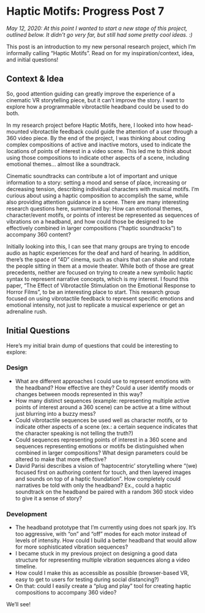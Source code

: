 # Haptic Motifs: Progress Post 7

*May 12, 2020: At this point I wanted to start a new stage of this project, outlined below. It didn't go very far, but still had some pretty cool ideas. :)*

This post is an introduction to my new personal research project, which I’m informally calling “Haptic Motifs”. Read on for my inspiration/context, idea, and initial questions!

## Context & Idea
So, good attention guiding can greatly improve the experience of a cinematic VR storytelling piece, but it can’t improve the story. I want to explore how a programmable vibrotactile headband could be used to do both.

In my research project before Haptic Motifs, here, I looked into how head-mounted vibrotactile feedback could guide the attention of a user through a 360 video piece. By the end of the project, I was thinking about coding complex compositions of active and inactive motors, used to indicate the locations of points of interest in a video scene. This led me to think about using those compositions to indicate other aspects of a scene, including emotional themes… almost like a soundtrack.

Cinematic soundtracks can contribute a lot of important and unique information to a story: setting a mood and sense of place, increasing or decreasing tension, describing individual characters with musical motifs. I’m curious about using a haptic composition to accomplish the same, while also providing attention guidance in a scene. There are many interesting research questions here, summarized by: How can emotional themes, character/event motifs, or points of interest be represented as sequences of vibrations on a headband, and how could those be designed to be effectively combined in larger compositions (“haptic soundtracks”) to accompany 360 content?

Initially looking into this, I can see that many groups are trying to encode audio as haptic experiences for the deaf and hard of hearing. In addition, there’s the space of “4D” cinema, such as chairs that can shake and rotate the people sitting in them at a movie theater. While both of those are great precedents, neither are focused on trying to create a new symbolic haptic syntax to represent narrative concepts, which is my interest. I found this paper, “The Effect of Vibrotactile Stimulation on the Emotional Response to Horror Films”, to be an interesting place to start. This research group focused on using vibrotactile feedback to represent specific emotions and emotional intensity, not just to replicate a musical experience or get an adrenaline rush.

## Initial Questions
Here’s my initial brain dump of questions that could be interesting to explore:

### Design
* What are different approaches I could use to represent emotions with the headband? How effective are they? Could a user identify moods or changes between moods represented in this way?
* How many distinct sequences (example: representing multiple active points of interest around a 360 scene) can be active at a time without just blurring into a buzzy mess?
* Could vibrotactile sequences be used well as character motifs, or to indicate other aspects of a scene (ex.: a certain sequence indicates that the character speaking is not telling the truth?)
* Could sequences representing points of interest in a 360 scene and sequences representing emotions or motifs be distinguished when combined in larger compositions? What design parameters could be altered to make that more effective?
* David Parisi describes a vision of ‘haptocentric’ storytelling where “(we) focused first on authoring content for touch, and then layered images and sounds on top of a haptic foundation”. How completely could narratives be told with only the headband? Ex., could a haptic soundtrack on the headband be paired with a random 360 stock video to give it a sense of story?
### Development
* The headband prototype that I’m currently using does not spark joy. It’s too aggressive, with “on” and “off” modes for each motor instead of levels of intensity. How could I build a better headband that would allow for more sophisticated vibration sequences?
* I became stuck in my previous project on designing a good data structure for representing multiple vibration sequences along a video timeline.
* How could I make this as accessible as possible (browser-based VR, easy to get to users for testing during social distancing?)
* On that: could I easily create a “plug and play” tool for creating haptic compositions to accompany 360 video?

We’ll see!
